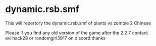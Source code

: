 # dynamic.rsb.smf
This will repertory the dynamic.rsb.smf of plants vs zombie 2 Chinese 

Please if you find any old version of the game after the 2.2.7 contact evilhack28 or randomgirl3917 on discord thanks
